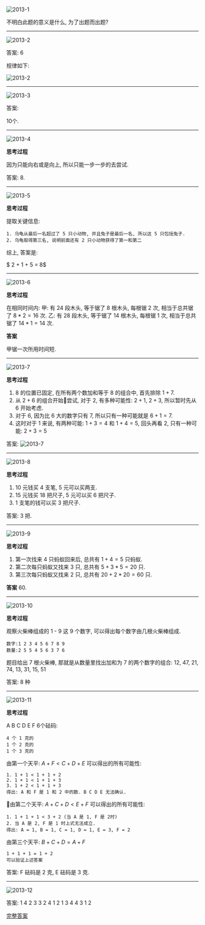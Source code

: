 ![2013-1](2013/pics/2013-1.png)

不明白此题的意义是什么, 为了出题而出题?

--------------------

![2013-2](2013/pics/2013-2.png)

答案: 6

规律如下:

![2013-2](2013/pics/2013-2-answer.png)

--------------------

![2013-3](2013/pics/2013-3.png)

答案:

10个.

--------------------

![2013-4](2013/pics/2013-4.png)

**思考过程**

因为只能向右或是向上, 所以只能一步一步的去尝试.

答案:
8.

--------------------

![2013-5](2013/pics/2013-5.png)

**思考过程**

提取关键信息:

    1. 乌龟从最后一名超过了 5 只小动物, 并且兔子是最后一名, 所以这 5 只包括兔子.
    2. 乌龟取得第三名, 说明前面还有 2 只小动物获得了第一和第二

综上, 答案是:

$ 2 + 1 + 5 = 8$

--------------------

![2013-6](2013/pics/2013-6.png)

**思考过程**

在相同时间内:
甲: 有 24 段木头, 等于锯了 8 根木头, 每根锯 2 次, 相当于总共锯了 $8 * 2 = 16$ 次.
乙: 有 28 段木头, 等于锯了 14 根木头, 每根锯 1 次, 相当于总共锯了 $14 * 1 = 14$ 次.

**答案**

甲锯一次所用时间短.

--------------------

![2013-7](2013/pics/2013-7.png)

**思考过程**

1. 8 的位置已固定, 在所有两个数加和等于 8 的组合中, 首先排除 $1 + 7$.
2. 从 $2 + 6$ 的组合开始尝试, 对于 2, 有多种可能性: $2 + 1$, $2 + 3$, 所以暂时先从 6 开始考虑.
3. 对于 6, 因为比 6 大的数字只有 7, 所以只有一种可能就是 $6 + 1 = 7$.
4. 这时对于 1 来说, 有两种可能: $1 + 3 = 4$ 和 $1 + 4 = 5$, 回头再看 2, 只有一种可能: $2 + 3 = 5$

答案:
![2013-7](2013/pics/2013-7-answer.png)

--------------------

![2013-8](2013/pics/2013-8.png)

**思考过程**

1. 10 元钱买 4 支笔, 5 元可以买两支.
2. 15 元钱买 18 把尺子, 5 元可以买 6 把尺子.
3. 1 支笔的钱可以买 3 把尺子.

答案:
3 把.

--------------------

![2013-9](2013/pics/2013-9.png)

**思考过程**

1. 第一次找来 4 只蚂蚁回来后, 总共有 $1 + 4 = 5$ 只蚂蚁.
2. 第二次每只蚂蚁又找来 3 只, 总共有 $5 + 3 * 5 = 20$ 只.
3. 第三次每只蚂蚁又找来 2 只, 总共有 $20 + 2 * 20 = 60$ 只.

**答案**
60.

--------------------

![2013-10](2013/pics/2013-10.png)

**思考过程**

观察火柴棒组成的 1 - 9 这 9 个数字, 可以得出每个数字由几根火柴棒组成.

    数字:1 2 3 4 5 6 7 8 9
    数量:2 5 5 4 5 6 3 7 6

题目给出 7 根火柴棒, 那就是从数量里找出加和为 7 的两个数字的组合:
12, 47, 21, 74, 13, 31, 15, 51

答案:
8 种


--------------------

![2013-11](2013/pics/2013-11.png)

**思考过程**

A B C D E F 6个砝码: 
    
    4 个 1 克的
    1 个 2 克的
    1 个 3 克的

由第一个天平: $A + F < C + D + E$ 可以得出的所有可能性:
    
    1. 1 + 1 < 1 + 1 + 2
    2. 1 + 1 < 1 + 1 + 3
    3. 1 + 2 < 1 + 1 + 3
    得出: A 和 F 是 1 和 2 中的数. B C D E 无法确认.

由第二个天平: $A + C + D < E + F$ 可以得出的所有可能性:

    1. 1 + 1 + 1 < 3 + 2 (当 A 是 1, F 是 2时)
    2. 当 A 是 2, F 是 1 时上式无法成立.
    得出: A = 1, B = 1, C = 1, D = 1, E = 3, F = 2

由第三个天平: $B + C + D = A + F$

    1 + 1 + 1 = 1 + 2
    可以验证上述答案

答案: F 砝码是 2 克, E 砝码是 3 克.

--------------------

![2013-12](2013/pics/2013-12.png)

答案:
1 4 2 3
3 2 4 1
2 1 3 4
4 3 1 2


[完整答案](http://nj.aoshu.com/e/20151230/5683989f7b888.shtml)